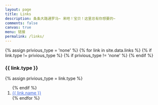 ```yaml
---
layout: page
title: Links
description: 条条大路通罗马~ 来吧！宝贝！这里总有你想要的~
comments: false
canvas: true
menu: 链接
permalink: /links/
---
```


<div>
  {% assign privious_type = 'none' %}
  {% for link in site.data.links %}
    {% if link.type != privious_type %}
      {% if privious_type != 'none' %}
        </ol>
      {% endif %}
      <h3>{{ link.type }}</h3>
      {% assign privious_type = link.type %}
      <ol class="posts-list" >
    {% endif %}
    <li class="posts-list-item">
      <a class="posts-list-name" style="color:#4169E1" href="{{ link.url }}" target="_blank">{{ link.name }}</a>
    </li>
  {% endfor %}
  </ol>
</div>